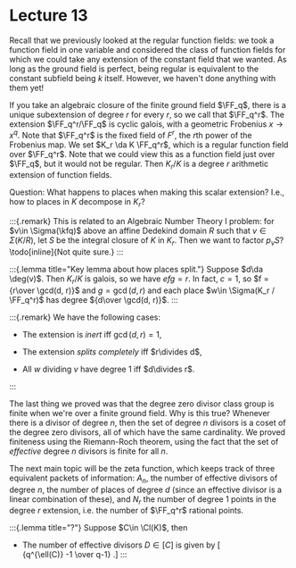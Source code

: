 # Lecture 13

Recall that we previously looked at the regular function fields: we took a function field in one variable and considered the class of function fields for which we could take any extension of the constant field that we wanted.
As long as the ground field is perfect, being regular is equivalent to the constant subfield being $k$ itself.
However, we haven't done anything with them yet!

If you take an algebraic closure of the finite ground field $\FF_q$, there is a unique subextension of degree $r$ for every $r$, so we call that $\FF_q^r$.
The extension $\FF_q^r/\FF_q$ is cyclic galois, with a geometric Frobenius $x\to x^q$.
Note that $\FF_q^r$ is the fixed field of $F^r$, the $r$th power of the Frobenius map.
We set $K_r \da K \FF_q^r$, which is a regular function field over $\FF_q^r$. 
Note that we could view this as a function field just over $\FF_q$, but it would not be regular.
Then $K_r/K$ is a degree $r$ arithmetic extension of function fields.

Question:
What happens to places when making this scalar extension?
I.e., how to places in $K$ decompose in $K_r$?

:::{.remark}
This is related to an Algebraic Number Theory I problem: for $v\in \Sigma(\kfq)$ above an affine Dedekind domain $R$ such that $v\in \Sigma(K/R)$, let $S$ be the integral closure of $K$ in $K_r$.
Then we want to factor $p_v S$?
\todo[inline]{Not quite sure.}
:::

:::{.lemma title="Key lemma about how places split."}
Suppose $d\da \deg(v)$.
Then $K_r/K$ is galois, so we have $efg=r$.
In fact, $c=1$, so $f = {r\over \gcd(d, r)}$ and $g = \gcd(d, r)$ and each place $w\in \Sigma(K_r / \FF_q^r)$ has degree ${d\over \gcd(d, r)}$.
:::

:::{.remark}
We have the following cases:

- The extension is *inert* iff $\gcd(d, r) = 1$,

- The extension *splits completely* iff $r\divides d$,

- All $w$ dividing $v$ have degree 1 iff $d\divides r$.

:::

The last thing we proved was that the degree zero divisor class group is finite when we're over a finite ground field.
Why is this true?
Whenever there is a divisor of degree $n$, then the set of degree $n$ divisors is a coset of the degree zero divisors, all of which have the same cardinality.
We proved finiteness using the Riemann-Roch theorem, using the fact that the set of *effective* degree $n$ divisors is finite for all $n$.

The next main topic will be the zeta function, which keeps track of three equivalent packets of information: $A_n$, the number of effective divisors of degree $n$, the number of places of degree $d$ (since an effective divisor is a linear combination of these), and $N_r$ the number of degree 1 points in the degree $r$ extension, i.e. the number of $\FF_q^r$ rational points.

:::{.lemma title="?"}
Suppose $C\in \Cl(K)$, then 

- The number of effective divisors $D \in [C]$ is given by 
\[  
{q^{\ell(C)} -1 \over q-1} 
.\]
:::
